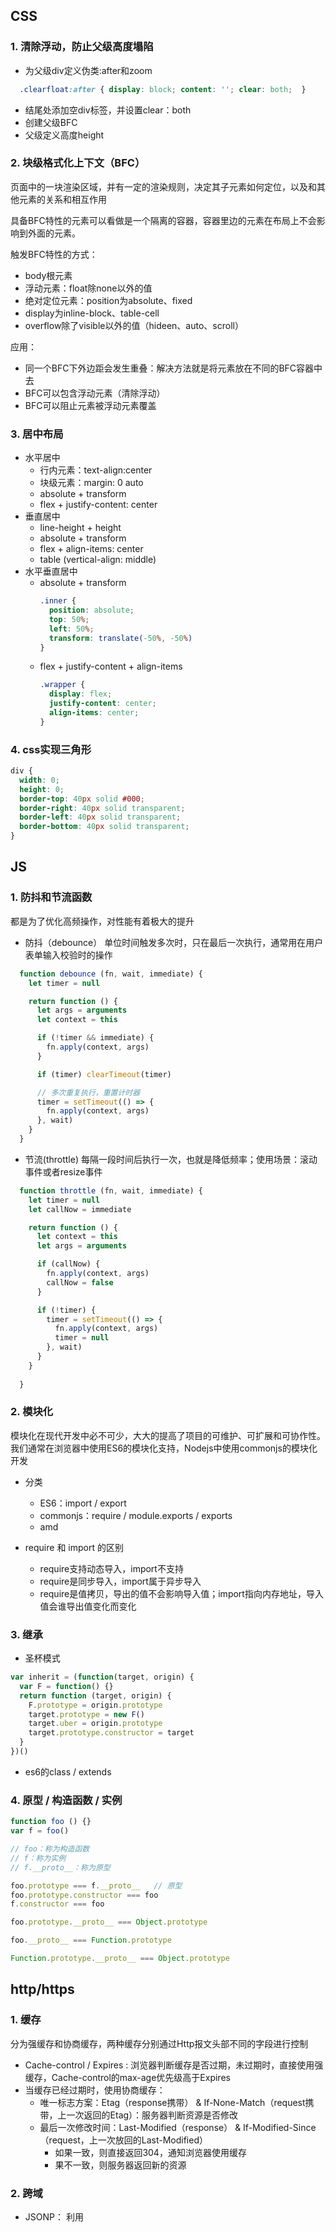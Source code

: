 ## CSS
### 1. 清除浮动，防止父级高度塌陷
* 为父级div定义伪类:after和zoom
```css
  .clearfloat:after { display: block; content: ''; clear: both;  }
```
* 结尾处添加空div标签，并设置clear：both
* 创建父级BFC
* 父级定义高度height

### 2. 块级格式化上下文（BFC）
页面中的一块渲染区域，并有一定的渲染规则，决定其子元素如何定位，以及和其他元素的关系和相互作用

具备BFC特性的元素可以看做是一个隔离的容器，容器里边的元素在布局上不会影响到外面的元素。

触发BFC特性的方式：
* body根元素
* 浮动元素：float除none以外的值
* 绝对定位元素：position为absolute、fixed
* display为inline-block、table-cell
* overflow除了visible以外的值（hideen、auto、scroll）

应用：
* 同一个BFC下外边距会发生重叠：解决方法就是将元素放在不同的BFC容器中去
* BFC可以包含浮动元素（清除浮动）
* BFC可以阻止元素被浮动元素覆盖

### 3. 居中布局
* 水平居中
  * 行内元素：text-align:center
  * 块级元素：margin: 0 auto
  * absolute + transform
  * flex + justify-content: center
* 垂直居中
  * line-height + height
  * absolute + transform
  * flex + align-items: center
  * table (vertical-align: middle)
* 水平垂直居中
  * absolute + transform
    ```css
    .inner {
      position: absolute;
      top: 50%;
      left: 50%;
      transform: translate(-50%, -50%)
    }
    ```
  * flex + justify-content + align-items
    ```css
    .wrapper {
      display: flex;
      justify-content: center;
      align-items: center;
    }
    ```
### 4. css实现三角形
```css
div {
  width: 0;
  height: 0;
  border-top: 40px solid #000;
  border-right: 40px solid transparent;
  border-left: 40px solid transparent;
  border-bottom: 40px solid transparent;
}
```

## JS
### 1. 防抖和节流函数
都是为了优化高频操作，对性能有着极大的提升

* 防抖（debounce）
单位时间触发多次时，只在最后一次执行，通常用在用户表单输入校验时的操作
```js
  function debounce (fn, wait, immediate) {
    let timer = null

    return function () {
      let args = arguments
      let context = this

      if (!timer && immediate) {
        fn.apply(context, args)
      }

      if (timer) clearTimeout(timer)

      // 多次重复执行，重置计时器
      timer = setTimeout(() => {
        fn.apply(context, args)
      }, wait)
    }
  }
```

* 节流(throttle)
每隔一段时间后执行一次，也就是降低频率；使用场景：滚动事件或者resize事件
```js
  function throttle (fn, wait, immediate) {
    let timer = null
    let callNow = immediate

    return function () {
      let context = this
      let args = arguments

      if (callNow) {
        fn.apply(context, args)
        callNow = false
      }

      if (!timer) {
        timer = setTimeout(() => {
          fn.apply(context, args)
          timer = null
        }, wait)
      }
    }
        
  }
```

### 2. 模块化
模块化在现代开发中必不可少，大大的提高了项目的可维护、可扩展和可协作性。我们通常在浏览器中使用ES6的模块化支持，Nodejs中使用commonjs的模块化开发
* 分类
  * ES6：import / export
  * commonjs：require / module.exports / exports
  * amd

* require 和 import 的区别
  * require支持动态导入，import不支持
  * require是同步导入，import属于异步导入
  * require是值拷贝，导出的值不会影响导入值；import指向内存地址，导入值会谁导出值变化而变化

### 3. 继承
* 圣杯模式
```js
var inherit = (function(target, origin) {
  var F = function() {}
  return function (target, origin) {
    F.prototype = origin.prototype
    target.prototype = new F()
    target.uber = origin.prototype
    target.prototype.constructor = target
  }
})()
```
* es6的class / extends

### 4. 原型 / 构造函数 / 实例
```js
function foo () {}
var f = foo()

// foo：称为构造函数
// f：称为实例
// f.__proto__：称为原型

foo.prototype === f.__proto__   // 原型
foo.prototype.constructor === foo
f.constructor === foo

foo.prototype.__proto__ === Object.prototype

foo.__proto__ === Function.prototype

Function.prototype.__proto__ === Object.prototype
```

## http/https
### 1. 缓存
分为强缓存和协商缓存，两种缓存分别通过Http报文头部不同的字段进行控制
* Cache-control / Expires : 浏览器判断缓存是否过期，未过期时，直接使用强缓存，Cache-control的max-age优先级高于Expires
* 当缓存已经过期时，使用协商缓存：
  * 唯一标志方案：Etag（response携带） & If-None-Match（request携带，上一次返回的Etag）：服务器判断资源是否修改
  * 最后一次修改时间：Last-Modified（response） & If-Modified-Since（request，上一次放回的Last-Modified）
    * 如果一致，则直接返回304，通知浏览器使用缓存
    * 果不一致，则服务器返回新的资源

### 2. 跨域
* JSONP： 利用<script>标签不受跨域限制的特点，缺点是只能支持get请求
```js
function jsonp(url, jsonpCallback, success) {
  const script = document.createElement('script')
  script.url = url
  script.async = true
  script.type 'text/javascript'
  window[jsonpCallback] = function (data) {
    success && success(data)
  }
  document.body.appendChild(script)
}
```

* CROS： 基本思想是使用自定义的HTTP头部允许浏览器和服务器之间的交互
一般都是由服务器端开启：
  Access-Control-Allow-Origin：指定授权访问的域
  Access-Control-Allow-Methods：授权请求的方法（GET / POST / PUT / DELETE / OPTIONS 等）

* HTML5的新API：postMessage
```js
window.frames[0].postMessage(data, 'http://www.aaa.com')
window.addEventListener('message', callback)
```
